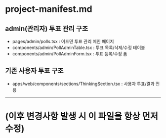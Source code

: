 # project-manifest.md

## admin(관리자) 투표 관리 구조
- pages/admin/polls.tsx : 어드민 투표 관리 메인 페이지
- components/admin/PollAdminTable.tsx : 투표 목록/삭제/수정 테이블
- components/admin/PollAdminForm.tsx : 투표 등록/수정 폼

## 기존 사용자 투표 구조
- apps/web/components/sections/ThinkingSection.tsx : 사용자 투표/결과 전용

---

# (이후 변경사항 발생 시 이 파일을 항상 먼저 수정) 